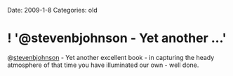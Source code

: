 Date: 2009-1-8
Categories: old

# ! '@stevenbjohnson - Yet another ...'

@<a href="http://twitter.com/stevenbjohnson">stevenbjohnson</a> - Yet another excellent book - in capturing the heady atmosphere of that time you have illuminated our own - well done.
